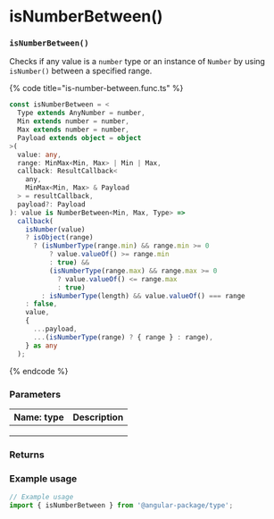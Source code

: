 # isNumberBetween()

### `isNumberBetween()`

Checks if any value is a `number` type or an instance of `Number` by using `isNumber()` between a specified range.

{% code title="is-number-between.func.ts" %}
```typescript
const isNumberBetween = <
  Type extends AnyNumber = number,
  Min extends number = number,
  Max extends number = number,
  Payload extends object = object
>(
  value: any,
  range: MinMax<Min, Max> | Min | Max,
  callback: ResultCallback<
    any,
    MinMax<Min, Max> & Payload
  > = resultCallback,
  payload?: Payload
): value is NumberBetween<Min, Max, Type> =>
  callback(
    isNumber(value)
    ? isObject(range)
      ? (isNumberType(range.min) && range.min >= 0
          ? value.valueOf() >= range.min
          : true) &&
          (isNumberType(range.max) && range.max >= 0
            ? value.valueOf() <= range.max
            : true)
        : isNumberType(length) && value.valueOf() === range
    : false,
    value,
    {
      ...payload,
      ...(isNumberType(range) ? { range } : range),
    } as any
  );
```
{% endcode %}

### Parameters

| Name: type | Description |
| ---------- | ----------- |
|            |             |
|            |             |
|            |             |

### Returns

### Example usage

```typescript
// Example usage
import { isNumberBetween } from '@angular-package/type';

```

